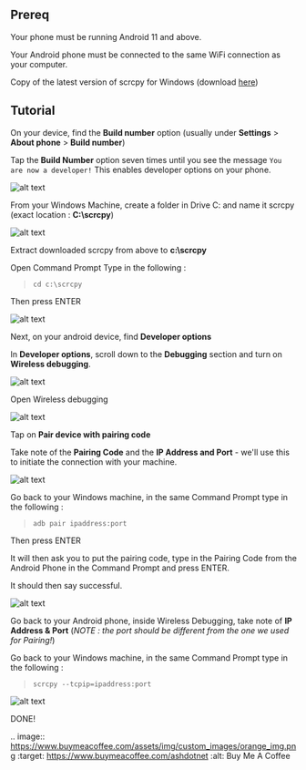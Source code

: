 ## Prereq

Your phone must be running Android 11 and above.

Your Android phone must be connected to the same WiFi connection as your computer.

Copy of the latest version of scrcpy for Windows (download [here](https://github.com/Genymobile/scrcpy/releases))

## Tutorial
On your device, find the **Build number** option (usually under **Settings** > **About phone** > **Build number**)

Tap the  **Build Number**  option seven times until you see the message  `You are now a developer!`  This enables developer options on your phone.

![alt text](https://github.com/ashdotnet/android-scrcpy-setup/blob/main/screenshots/1-1.png?raw=true)

From your Windows Machine, create a folder in Drive C: and name it scrcpy (exact location : **C:\scrcpy**)

![alt text](https://github.com/ashdotnet/android-scrcpy-setup/blob/main/screenshots/1.png?raw=true)

Extract downloaded scrcpy from above to **c:\scrcpy**

Open Command Prompt
Type in the following : 

>     cd c:\scrcpy
Then press ENTER

![alt text](https://github.com/ashdotnet/android-scrcpy-setup/blob/main/screenshots/2.png?raw=true)

Next, on your android device, find **Developer options**

In  **Developer options**, scroll down to the  **Debugging**  section and turn on  **Wireless debugging**. 

![alt text](https://github.com/ashdotnet/android-scrcpy-setup/blob/main/screenshots/1-2.png?raw=true)

Open Wireless debugging

![alt text](https://github.com/ashdotnet/android-scrcpy-setup/blob/main/screenshots/1-3.png?raw=true)

Tap on **Pair device with pairing code**

Take note of the **Pairing Code** and the **IP Address and Port** - we'll use this to initiate the connection with your machine.

![alt text](https://github.com/ashdotnet/android-scrcpy-setup/blob/main/screenshots/1-4.png?raw=true)

Go back to your Windows machine, in the same Command Prompt type in the following : 
>     adb pair ipaddress:port

Then press ENTER

It will then ask you to put the pairing code, type in the Pairing Code from the Android Phone in the Command Prompt and press ENTER.

It should then say successful.

![alt text](https://github.com/ashdotnet/android-scrcpy-setup/blob/main/screenshots/3.png?raw=true)

Go back to your Android phone, inside Wireless Debugging, take note of **IP Address & Port** (*NOTE : the port should be different from the one we used for Pairing!*)

Go back to your Windows machine, in the same Command Prompt type in the following : 
>     scrcpy --tcpip=ipaddress:port

![alt text](https://github.com/ashdotnet/android-scrcpy-setup/blob/main/screenshots/4.png?raw=true)

DONE!

.. image:: https://www.buymeacoffee.com/assets/img/custom_images/orange_img.png
   :target: https://www.buymeacoffee.com/ashdotnet
   :alt: Buy Me A Coffee
